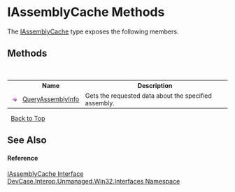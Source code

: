 # IAssemblyCache Methods
 

The <a href="T_DevCase_Interop_Unmanaged_Win32_Interfaces_IAssemblyCache">IAssemblyCache</a> type exposes the following members.


## Methods
&nbsp;<table><tr><th></th><th>Name</th><th>Description</th></tr><tr><td>![Public method](media/pubmethod.gif "Public method")</td><td><a href="M_DevCase_Interop_Unmanaged_Win32_Interfaces_IAssemblyCache_QueryAssemblyInfo">QueryAssemblyInfo</a></td><td>
Gets the requested data about the specified assembly.</td></tr></table>&nbsp;
<a href="#iassemblycache-methods">Back to Top</a>

## See Also


#### Reference
<a href="T_DevCase_Interop_Unmanaged_Win32_Interfaces_IAssemblyCache">IAssemblyCache Interface</a><br /><a href="N_DevCase_Interop_Unmanaged_Win32_Interfaces">DevCase.Interop.Unmanaged.Win32.Interfaces Namespace</a><br />